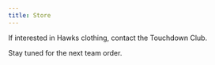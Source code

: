 ```yaml
---
title: Store
---
```


If interested in Hawks clothing, contact the Touchdown Club.

Stay tuned for the next team order.